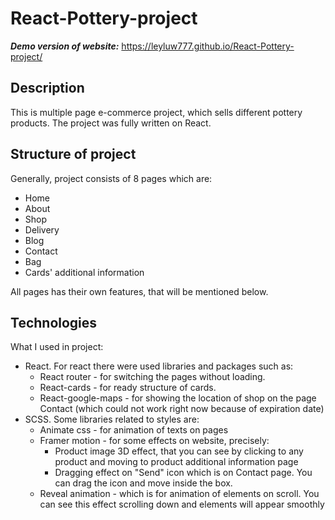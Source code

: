# React-Pottery-project

***Demo version of website:*** https://leyluw777.github.io/React-Pottery-project/

## Description
This is multiple page e-commerce project, which sells different pottery products. The project was fully written on React.

## Structure of project
Generally, project consists of 8 pages which are:
* Home
* About
* Shop
* Delivery
* Blog 
* Contact
* Bag
* Cards' additional information <br/>

All pages has their own features, that will be mentioned below.

## Technologies 
What I used in project:
* React. For react there were used libraries and packages such as:
  - React router - for switching the pages without loading.
  - React-cards - for ready structure of cards.
  - React-google-maps - for showing the location of shop on the page Contact (which could not work right now because of expiration date)
* SCSS. Some libraries related to styles are:
  - Animate css - for animation of texts on pages 
   - Framer motion - for some effects on website, precisely: 
     - Product image 3D effect, that you can see by clicking to any product and moving to product additional information page
     - Dragging effect on "Send" icon which is on Contact page. You can drag the icon and move inside the box.
   - Reveal animation - which is for animation of elements on scroll. You can see this effect scrolling down and elements will appear smoothly
   
